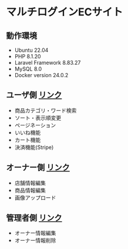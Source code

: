 # マルチログインECサイト

## 動作環境
* Ubuntu 22.04
* PHP 8.1.20
* Laravel Framework 8.83.27
* MySQL 8.0
* Docker version 24.0.2

## ユーザ側 [リンク](http://116.80.77.78/login)
* 商品カテゴリ・ワード検索
* ソート・表示順変更
* ページネーション
* いいね機能
* カート機能
* 決済機能(Stripe)

## オーナー側 [リンク](http://116.80.77.78/owner/login)
* 店舗情報編集
* 商品情報編集
* 画像アップロード

## 管理者側 [リンク](http://116.80.77.78/admin/login)
* オーナー情報編集
* オーナー情報削除
